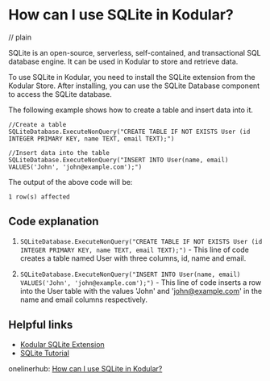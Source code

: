 # How can I use SQLite in Kodular?
// plain

SQLite is an open-source, serverless, self-contained, and transactional SQL database engine. It can be used in Kodular to store and retrieve data.

To use SQLite in Kodular, you need to install the SQLite extension from the Kodular Store. After installing, you can use the SQLite Database component to access the SQLite database.

The following example shows how to create a table and insert data into it.

```
//Create a table
SQLiteDatabase.ExecuteNonQuery("CREATE TABLE IF NOT EXISTS User (id INTEGER PRIMARY KEY, name TEXT, email TEXT);")

//Insert data into the table
SQLiteDatabase.ExecuteNonQuery("INSERT INTO User(name, email) VALUES('John', 'john@example.com');")
```

The output of the above code will be:
```
1 row(s) affected
```

## Code explanation


1. `SQLiteDatabase.ExecuteNonQuery("CREATE TABLE IF NOT EXISTS User (id INTEGER PRIMARY KEY, name TEXT, email TEXT);")` - This line of code creates a table named User with three columns, id, name and email.

2. `SQLiteDatabase.ExecuteNonQuery("INSERT INTO User(name, email) VALUES('John', 'john@example.com');")` - This line of code inserts a row into the User table with the values 'John' and 'john@example.com' in the name and email columns respectively.

## Helpful links

- [Kodular SQLite Extension](https://store.kodular.io/extension/com.kodular.sqlite)
- [SQLite Tutorial](https://www.sqlitetutorial.net/)

onelinerhub: [How can I use SQLite in Kodular?](https://onelinerhub.com/sqlite/how-can-i-use-sqlite-in-kodular)